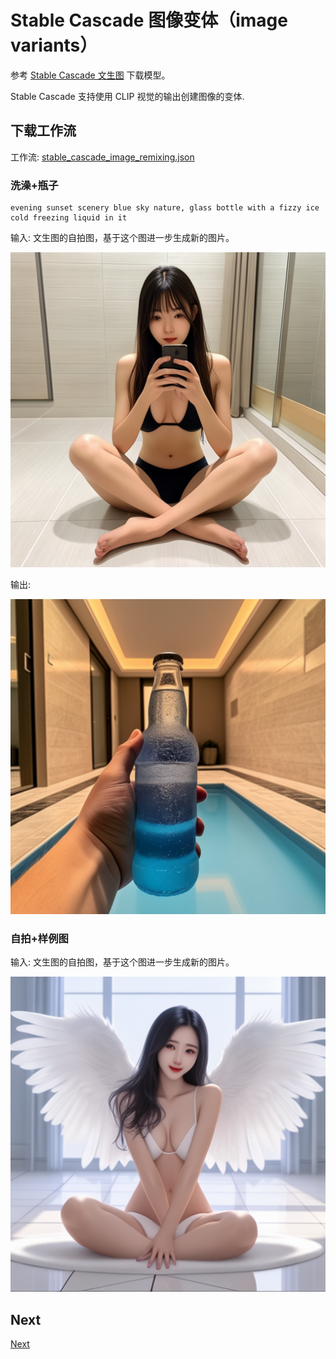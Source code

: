 # Stable Cascade 图像变体（image variants）

参考 [Stable Cascade 文生图](../03.SC-txt2img/readme.md) 下载模型。  

Stable Cascade 支持使用 CLIP 视觉的输出创建图像的变体.


## 下载工作流


工作流: [stable_cascade_image_remixing.json](./stable_cascade_image_remixing.json)  



### 洗澡+瓶子  


```
evening sunset scenery blue sky nature, glass bottle with a fizzy ice cold freezing liquid in it
```


输入: 文生图的自拍图，基于这个图进一步生成新的图片。  


![](../03.SC-txt2img/ComfyUI_01024_.png)


输出:  

![](./ComfyUI_01038_.png)



### 自拍+样例图


输入: 文生图的自拍图，基于这个图进一步生成新的图片。


![](./ComfyUI_01040_.png)



## Next 

[Next](../06.SC-img-remixing_multiple/readme.md)
